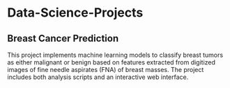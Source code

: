 # Data-Science-Projects
## Breast Cancer Prediction
This project implements machine learning models to classify breast tumors as either malignant or benign based on features extracted from digitized images of fine needle aspirates (FNA) of breast masses. The project includes both analysis scripts and an interactive web interface.
